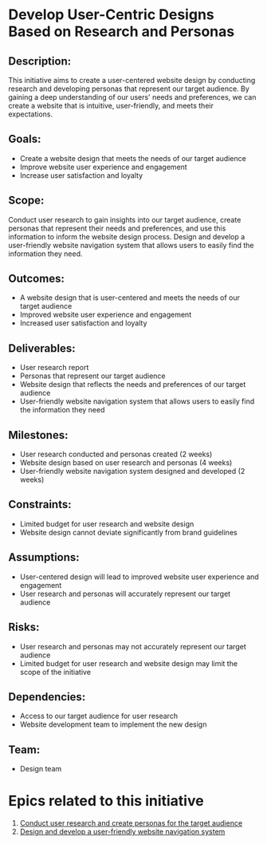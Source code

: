 # Develop User-Centric Designs Based on Research and Personas

## Description:
This initiative aims to create a user-centered website design by conducting research and developing personas that represent our target audience. By gaining a deep understanding of our users' needs and preferences, we can create a website that is intuitive, user-friendly, and meets their expectations.

## Goals:
* Create a website design that meets the needs of our target audience
* Improve website user experience and engagement
* Increase user satisfaction and loyalty

## Scope:
Conduct user research to gain insights into our target audience, create personas that represent their needs and preferences, and use this information to inform the website design process. Design and develop a user-friendly website navigation system that allows users to easily find the information they need.

## Outcomes:
* A website design that is user-centered and meets the needs of our target audience
* Improved website user experience and engagement
* Increased user satisfaction and loyalty

## Deliverables:
* User research report
* Personas that represent our target audience
* Website design that reflects the needs and preferences of our target audience
* User-friendly website navigation system that allows users to easily find the information they need

## Milestones:
* User research conducted and personas created (2 weeks)
* Website design based on user research and personas (4 weeks)
* User-friendly website navigation system designed and developed (2 weeks)

## Constraints:
* Limited budget for user research and website design
* Website design cannot deviate significantly from brand guidelines

## Assumptions:
* User-centered design will lead to improved website user experience and engagement
* User research and personas will accurately represent our target audience

## Risks:
* User research and personas may not accurately represent our target audience
* Limited budget for user research and website design may limit the scope of the initiative

## Dependencies:
* Access to our target audience for user research
* Website development team to implement the new design

## Team:
* Design team

# Epics related to this initiative
1. [Conduct user research and create personas for the target audience](epics/epic_user_research.md)
2. [Design and develop a user-friendly website navigation system](epics/epic_navigation_design.md)
